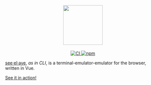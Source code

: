 <a href="https://seeelaye.vercel.app">
  <h1 align="center">
    <img height="128px" src="https://seeelaye.vercel.app/seeelaye.svg"/>
  </h1>
</a>

<p align="center">
  <a href="https://github.com/dhruvkb/seeelaye/actions/workflows/ci.yml">
    <img src="https://github.com/dhruvkb/seeelaye/actions/workflows/ci.yml/badge.svg?branch=master" alt="CI"/>
  </a>
  <a href="https://www.npmjs.com/package/seeelaye">
    <img src="https://img.shields.io/npm/v/seeelaye" alt="npm"/>
  </a>
</p>

[see·el·aye](https://seeelaye.vercel.app), _as in CLI_, is a terminal-emulator-emulator for the browser,
written in Vue.

[See it in action!](https://brut.dhruvkb.dev)
